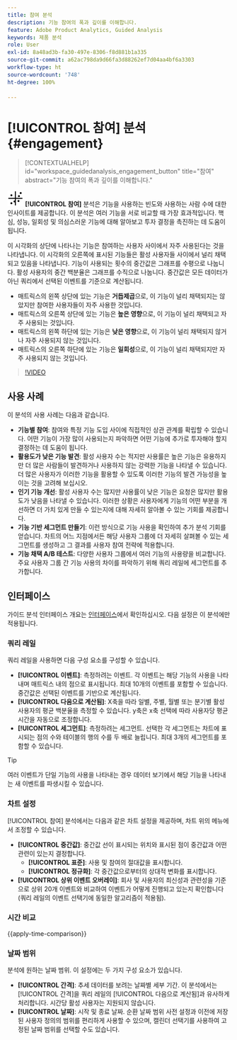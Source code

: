 ```yaml
---
title: 참여 분석
description: 기능 참여의 폭과 깊이를 이해합니다.
feature: Adobe Product Analytics, Guided Analysis
keywords: 제품 분석
role: User
exl-id: 8a48ad3b-fa30-497e-8306-f8d881b1a335
source-git-commit: a62ac798da9d66fa3d88262ef7d04aa4bf6a3303
workflow-type: ht
source-wordcount: '748'
ht-degree: 100%

---
```


# [!UICONTROL 참여] 분석 {#engagement}

<!-- markdownlint-disable MD034 -->

>[!CONTEXTUALHELP]
>id="workspace_guidedanalysis_engagement_button"
>title="참여"
>abstract="기능 참여의 폭과 깊이를 이해합니다."

<!-- markdownlint-enable MD034 -->


![EngagementGraph](/help/assets/icons/EngagementGraph.svg) **[!UICONTROL 참여]** 분석은 기능을 사용하는 빈도와 사용하는 사람 수에 대한 인사이트를 제공합니다. 이 분석은 여러 기능을 서로 비교할 때 가장 효과적입니다. 핵심, 성능, 일회성 및 의심스러운 기능에 대해 알아보고 투자 결정을 촉진하는 데 도움이 됩니다.

이 시각화의 상단에 나타나는 기능은 참여하는 사용자 사이에서 자주 사용된다는 것을 나타냅니다. 이 시각화의 오른쪽에 표시된 기능들은 활성 사용자들 사이에서 널리 채택되고 있음을 나타냅니다. 기능이 사용되는 횟수의 중간값은 그래프를 수평으로 나눕니다. 활성 사용자의 중간 백분율은 그래프를 수직으로 나눕니다. 중간값은 모든 데이터가 아닌 쿼리에서 선택된 이벤트를 기준으로 계산됩니다.

* 매트릭스의 왼쪽 상단에 있는 기능은 **거듭제곱**&#x200B;으로, 이 기능이 널리 채택되지는 않았지만 참여한 사용자들이 자주 사용한 것입니다.
* 매트릭스의 오른쪽 상단에 있는 기능은 **높은 영향**&#x200B;으로, 이 기능이 널리 채택되고 자주 사용되는 것입니다.
* 매트릭스의 왼쪽 하단에 있는 기능은 **낮은 영향**&#x200B;으로, 이 기능이 널리 채택되지 않거나 자주 사용되지 않는 것입니다.
* 매트릭스의 오른쪽 하단에 있는 기능은 **일회성**&#x200B;으로, 이 기능이 널리 채택되지만 자주 사용되지 않는 것입니다.

>[!VIDEO](https://video.tv.adobe.com/v/3429489/&learn=on)


## 사용 사례

이 분석의 사용 사례는 다음과 같습니다.

* **기능별 참여**: 참여와 특정 기능 도입 사이에 직접적인 상관 관계를 확립할 수 있습니다. 어떤 기능이 가장 많이 사용되는지 파악하면 어떤 기능에 추가로 투자해야 할지 결정하는 데 도움이 됩니다.
* **활용도가 낮은 기능 발견**: 활성 사용자 수는 적지만 사용률은 높은 기능은 유용하지만 더 많은 사람들이 발견하거나 사용하지 않는 강력한 기능을 나타낼 수 있습니다. 더 많은 사용자가 이러한 기능을 활용할 수 있도록 이러한 기능의 발견 가능성을 높이는 것을 고려해 보십시오.
* **인기 기능 개선**: 활성 사용자 수는 많지만 사용률이 낮은 기능은 요청은 많지만 활용도가 낮음을 나타낼 수 있습니다. 이러한 상황은 사용자에게 기능의 어떤 부분을 개선하면 더 가치 있게 만들 수 있는지에 대해 자세히 알아볼 수 있는 기회를 제공합니다.
* **기능 기반 세그먼트 만들기**: 이런 방식으로 기능 사용을 확인하여 추가 분석 기회를 얻습니다. 차트의 어느 지점에서든 해당 사용자 그룹에 더 자세히 살펴볼 수 있는 세그먼트를 생성하고 그 결과를 사용자 참여 전략에 적용합니다.
* **기능 채택 A/B 테스트**: 다양한 사용자 그룹에서 여러 기능의 사용량을 비교합니다. 주요 사용자 그룹 간 기능 사용의 차이를 파악하기 위해 쿼리 레일에 세그먼트를 추가합니다.

## 인터페이스

가이드 분석 인터페이스 개요는 [인터페이스](../overview.md#interface)에서 확인하십시오. 다음 설정은 이 분석에만 적용됩니다.

### 쿼리 레일

쿼리 레일을 사용하면 다음 구성 요소를 구성할 수 있습니다.

* **[!UICONTROL 이벤트]**: 측정하려는 이벤트. 각 이벤트는 해당 기능의 사용을 나타내며 매트릭스 내의 점으로 표시됩니다. 최대 10개의 이벤트를 포함할 수 있습니다. 중간값은 선택된 이벤트를 기반으로 계산됩니다.
* **[!UICONTROL 다음으로 계산됨]**: X축을 따라 일별, 주별, 월별 또는 분기별 활성 사용자의 평균 백분율을 측정할 수 있습니다. y축은 x축 선택에 따라 사용자당 평균 시간을 자동으로 조정합니다.
* **[!UICONTROL 세그먼트]**: 측정하려는 세그먼트. 선택한 각 세그먼트는 차트에 표시되는 점의 수와 테이블의 행의 수를 두 배로 늘립니다. 최대 3개의 세그먼트를 포함할 수 있습니다.

>[!TIP]
>
>여러 이벤트가 단일 기능의 사용을 나타내는 경우 데이터 보기에서 해당 기능을 나타내는 새 이벤트를 파생시킬 수 있습니다.

### 차트 설정

[!UICONTROL 참여] 분석에서는 다음과 같은 차트 설정을 제공하며, 차트 위의 메뉴에서 조정할 수 있습니다.

* **[!UICONTROL 중간값]**: 중간값 선이 표시되는 위치와 표시된 점이 중간값과 어떤 관련이 있는지 결정합니다.
   * **[!UICONTROL 표준]**: 사용 및 참여의 절대값을 표시합니다.
   * **[!UICONTROL 정규화]**: 각 중간값으로부터의 상대적 변화를 표시합니다.
* **[!UICONTROL 상위 이벤트 오버레이]**: 회사 및 사용자의 최신성과 관련성을 기준으로 상위 20개 이벤트와 비교하여 이벤트가 어떻게 진행되고 있는지 확인합니다(쿼리 레일의 이벤트 선택기에 동일한 알고리즘이 적용됨).

### 시간 비교

{{apply-time-comparison}}

### 날짜 범위

분석에 원하는 날짜 범위. 이 설정에는 두 가지 구성 요소가 있습니다.

* **[!UICONTROL 간격]**: 추세 데이터를 보려는 날짜별 세부 기간. 이 분석에서는 [!UICONTROL 간격]을 쿼리 레일의 [!UICONTROL 다음으로 계산됨]과 유사하게 처리합니다. 시간당 활성 사용자는 지원되지 않습니다.
* **[!UICONTROL 날짜]**: 시작 및 종료 날짜. 순환 날짜 범위 사전 설정과 이전에 저장된 사용자 정의의 범위를 편리하게 사용할 수 있으며, 캘린더 선택기를 사용하여 고정된 날짜 범위를 선택할 수도 있습니다.

<!--
## Example

See below for an example of the analysis.

![Enagement compare](../assets/engagement-compare.png)
-->
